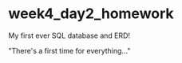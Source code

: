 # week4_day2_homework
My first ever SQL database and ERD!

"There's a first time for everything..."
